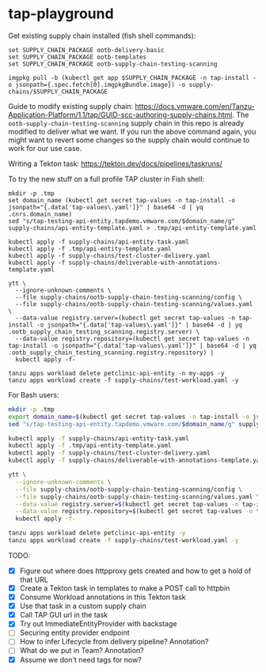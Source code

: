 # tap-playground

Get existing supply chain installed (fish shell commands):

```
set SUPPLY_CHAIN_PACKAGE ootb-delivery-basic
set SUPPLY_CHAIN_PACKAGE ootb-templates
set SUPPLY_CHAIN_PACKAGE ootb-supply-chain-testing-scanning

imgpkg pull -b (kubectl get app $SUPPLY_CHAIN_PACKAGE -n tap-install -o jsonpath={.spec.fetch[0].imgpkgBundle.image}) -o supply-chains/$SUPPLY_CHAIN_PACKAGE
```

Guide to modify existing supply chain: <https://docs.vmware.com/en/Tanzu-Application-Platform/1.1/tap/GUID-scc-authoring-supply-chains.html>. The `ootb-supply-chain-testing-scanning` supply chain in this repo is already modified to deliver what we want. If you run the above command again, you might want to revert some changes so the supply chain would continue to work for our use case.

Writing a Tekton task: <https://tekton.dev/docs/pipelines/taskruns/>

To try the new stuff on a full profile TAP cluster in Fish shell:

```fish
mkdir -p .tmp
set domain_name (kubectl get secret tap-values -n tap-install -o jsonpath="{.data['tap-values\.yaml']}" | base64 -d | yq .cnrs.domain_name)
sed "s/tap-testing-api-entity.tapdemo.vmware.com/$domain_name/g" supply-chains/api-entity-template.yaml > .tmp/api-entity-template.yaml

kubectl apply -f supply-chains/api-entity-task.yaml
kubectl apply -f .tmp/api-entity-template.yaml
kubectl apply -f supply-chains/test-cluster-delivery.yaml
kubectl apply -f supply-chains/deliverable-with-annotations-template.yaml

ytt \
  --ignore-unknown-comments \
  --file supply-chains/ootb-supply-chain-testing-scanning/config \
  --file supply-chains/ootb-supply-chain-testing-scanning/values.yaml \
  --data-value registry.server=(kubectl get secret tap-values -n tap-install -o jsonpath="{.data['tap-values\.yaml']}" | base64 -d | yq .ootb_supply_chain_testing_scanning.registry.server) \
  --data-value registry.repository=(kubectl get secret tap-values -n tap-install -o jsonpath="{.data['tap-values\.yaml']}" | base64 -d | yq .ootb_supply_chain_testing_scanning.registry.repository) |
  kubectl apply -f-

tanzu apps workload delete petclinic-api-entity -n my-apps -y
tanzu apps workload create -f supply-chains/test-workload.yaml -y
```

For Bash users:

```bash
mkdir -p .tmp
export domain_name=$(kubectl get secret tap-values -n tap-install -o jsonpath="{.data['tap-values\.yaml']}" | base64 -d | yq .cnrs.domain_name)
sed "s/tap-testing-api-entity.tapdemo.vmware.com/$domain_name/g" supply-chains/api-entity-template.yaml > .tmp/api-entity-template.yaml

kubectl apply -f supply-chains/api-entity-task.yaml
kubectl apply -f .tmp/api-entity-template.yaml
kubectl apply -f supply-chains/test-cluster-delivery.yaml
kubectl apply -f supply-chains/deliverable-with-annotations-template.yaml

ytt \
  --ignore-unknown-comments \
  --file supply-chains/ootb-supply-chain-testing-scanning/config \
  --file supply-chains/ootb-supply-chain-testing-scanning/values.yaml \
  --data-value registry.server=$(kubectl get secret tap-values -n tap-install -o jsonpath="{.data['tap-values\.yaml']}" | base64 -d | yq .ootb_supply_chain_testing_scanning.registry.server) \
  --data-value registry.repository=$(kubectl get secret tap-values -n tap-install -o jsonpath="{.data['tap-values\.yaml']}" | base64 -d | yq .ootb_supply_chain_testing_scanning.registry.repository) |
  kubectl apply -f-

tanzu apps workload delete petclinic-api-entity -y
tanzu apps workload create -f supply-chains/test-workload.yaml -y
```

TODO:

- [x] Figure out where does httpproxy gets created and how to get a hold of that URL
- [x] Create a Tekton task in templates to make a POST call to httpbin
- [x] Consume Workload annotations in this Tekton task
- [x] Use that task in a custom supply chain
- [x] Call TAP GUI url in the task
- [x] Try out ImmediateEntityProvider with backstage
- [ ] Securing entity provider endpoint
- [ ] How to infer Lifecycle from delivery pipeline? Annotation?
- [ ] What do we put in Team? Annotation?
- [x] Assume we don't need tags for now?
